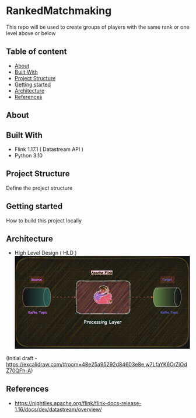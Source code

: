 # RankedMatchmaking
This repo will be used to create groups of players with the same rank or one level above or below

## Table of content

+ [About](#about)
+ [Built With](#built-with)
+ [Project Structure](#project-structure)
+ [Getting started](#getting-started)
+ [Architecture](#architecture)
+ [References](#references)

## About

## Built With

* Flink 1.17.1 ( Datastream API )
* Python 3.10

## Project Structure

Define the project structure

## Getting started

How to build this project locally

## Architecture

- High Level Design ( HLD )
  ![HLD](Docs/RankedMatchmaking.gif)

(Initial draft - https://excalidraw.com/#room=48e25a95292d84603e8e,w7LfaYK6OrZiOdZ70QFh-A)

## References

- https://nightlies.apache.org/flink/flink-docs-release-1.16/docs/dev/datastream/overview/
